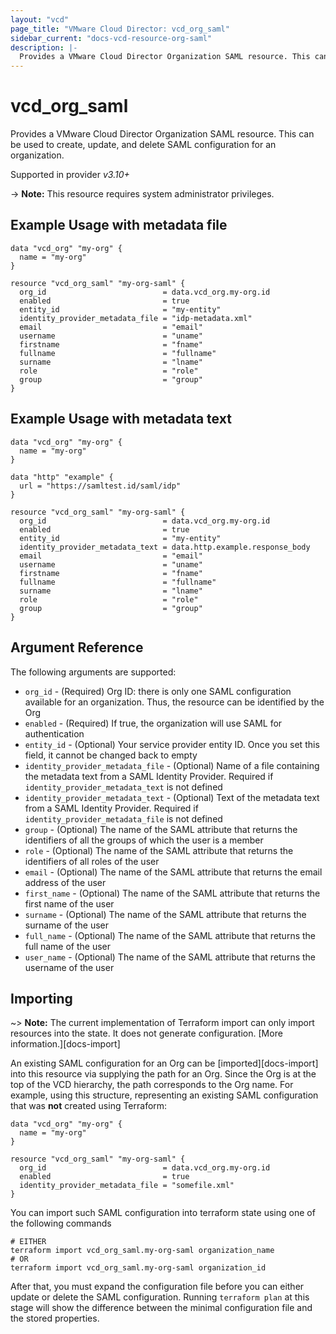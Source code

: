 ```yaml
---
layout: "vcd"
page_title: "VMware Cloud Director: vcd_org_saml"
sidebar_current: "docs-vcd-resource-org-saml"
description: |-
  Provides a VMware Cloud Director Organization SAML resource. This can be used to create, delete, and update SAML configuration for an organization.
---
```


# vcd\_org\_saml

Provides a VMware Cloud Director Organization SAML resource. This can be used to create, update, and delete SAML configuration for an organization.

Supported in provider *v3.10+*

-> **Note:** This resource requires system administrator privileges.

## Example Usage with metadata file

```hcl
data "vcd_org" "my-org" {
  name = "my-org"
}

resource "vcd_org_saml" "my-org-saml" {
  org_id                          = data.vcd_org.my-org.id
  enabled                         = true
  entity_id                       = "my-entity"
  identity_provider_metadata_file = "idp-metadata.xml"
  email                           = "email"
  username                        = "uname"
  firstname                       = "fname"
  fullname                        = "fullname"
  surname                         = "lname"
  role                            = "role"
  group                           = "group"
}
```

## Example Usage with metadata text

```hcl
data "vcd_org" "my-org" {
  name = "my-org"
}

data "http" "example" {
  url = "https://samltest.id/saml/idp"
}

resource "vcd_org_saml" "my-org-saml" {
  org_id                          = data.vcd_org.my-org.id
  enabled                         = true
  entity_id                       = "my-entity"
  identity_provider_metadata_text = data.http.example.response_body
  email                           = "email"
  username                        = "uname"
  firstname                       = "fname"
  fullname                        = "fullname"
  surname                         = "lname"
  role                            = "role"
  group                           = "group"
}
```

## Argument Reference

The following arguments are supported:

* `org_id` - (Required) Org ID: there is only one SAML configuration available for an organization. Thus, the resource can be identified by the Org
* `enabled` - (Required) If true, the organization will use SAML for authentication
* `entity_id` - (Optional) Your service provider entity ID. Once you set this field, it cannot be changed back to empty
* `identity_provider_metadata_file` - (Optional) Name of a file containing the metadata text from a SAML Identity Provider. Required if `identity_provider_metadata_text` is not defined
* `identity_provider_metadata_text` - (Optional) Text of the metadata text from a SAML Identity Provider. Required if `identity_provider_metadata_file` is not defined
* `group` - (Optional) The name of the SAML attribute that returns the identifiers of all the groups of which the user is a member
* `role` - (Optional) The name of the SAML attribute that returns the identifiers of all roles of the user
* `email` - (Optional) The name of the SAML attribute that returns the email address of the user
* `first_name` - (Optional) The name of the SAML attribute that returns the first name of the user
* `surname` - (Optional) The name of the SAML attribute that returns the surname of the user
* `full_name` - (Optional) The name of the SAML attribute that returns the full name of the user
* `user_name` - (Optional) The name of the SAML attribute that returns the username of the user

## Importing

~> **Note:** The current implementation of Terraform import can only import resources into the state. It does not generate
configuration. [More information.][docs-import]

An existing SAML configuration for an Org can be [imported][docs-import] into this resource via supplying the path for an Org. Since the Org is
at the top of the VCD hierarchy, the path corresponds to the Org name.
For example, using this structure, representing an existing SAML configuration that was **not** created using Terraform:

```hcl
data "vcd_org" "my-org" {
  name = "my-org"
}

resource "vcd_org_saml" "my-org-saml" {
  org_id                          = data.vcd_org.my-org.id
  enabled                         = true
  identity_provider_metadata_file = "somefile.xml"
}
```

You can import such SAML configuration into terraform state using one of the following commands

```
# EITHER
terraform import vcd_org_saml.my-org-saml organization_name
# OR
terraform import vcd_org_saml.my-org-saml organization_id
```

After that, you must expand the configuration file before you can either update or delete the SAML configuration. Running `terraform plan`
at this stage will show the difference between the minimal configuration file and the stored properties.
